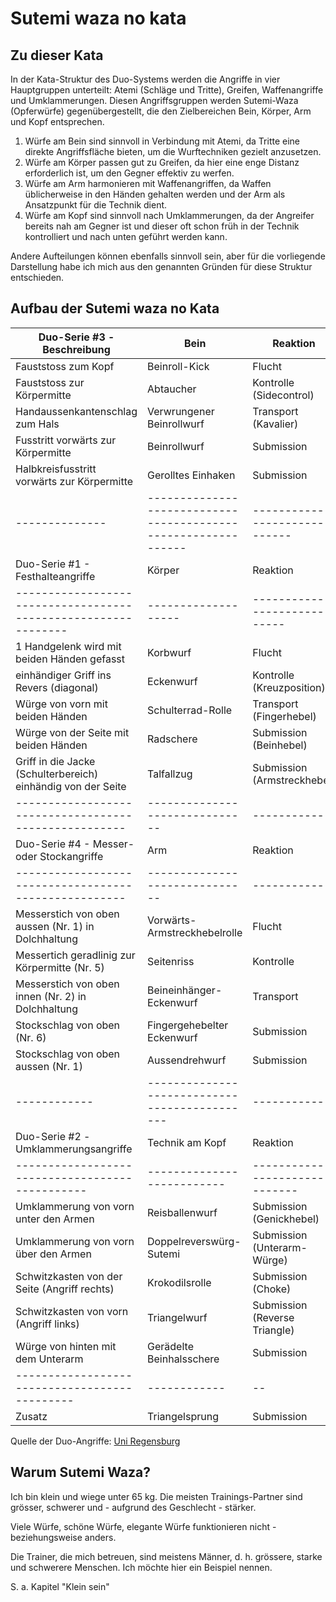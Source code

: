 # Sutemi waza no kata

## Zu dieser Kata

In der Kata-Struktur des Duo-Systems werden die Angriffe in vier Hauptgruppen unterteilt: Atemi (Schläge und Tritte), Greifen, Waffenangriffe und Umklammerungen. Diesen Angriffsgruppen werden Sutemi-Waza (Opferwürfe) gegenübergestellt, die den Zielbereichen Bein, Körper, Arm und Kopf entsprechen.

1. Würfe am Bein sind sinnvoll in Verbindung mit Atemi, da Tritte eine direkte Angriffsfläche bieten, um die Wurftechniken gezielt anzusetzen.
2. Würfe am Körper passen gut zu Greifen, da hier eine enge Distanz erforderlich ist, um den Gegner effektiv zu werfen.
3. Würfe am Arm harmonieren mit Waffenangriffen, da Waffen üblicherweise in den Händen gehalten werden und der Arm als Ansatzpunkt für die Technik dient.
4. Würfe am Kopf sind sinnvoll nach Umklammerungen, da der Angreifer bereits nah am Gegner ist und dieser oft schon früh in der Technik kontrolliert und nach unten geführt werden kann.

Andere Aufteilungen können ebenfalls sinnvoll sein, aber für die vorliegende Darstellung habe ich mich aus den genannten Gründen für diese Struktur entschieden.

## Aufbau der Sutemi waza no Kata

| Duo-Serie #3 - Beschreibung                                    | Bein                                                           | Reaktion                        |
|----------------------------------------------------------------|----------------------------------------------------------------|---------------------------------|
| Fauststoss zum Kopf                                            | Beinroll-Kick                                                  | Flucht                          |
| Fauststoss zur Körpermitte                                     | Abtaucher                                                      | Kontrolle (Sidecontrol)         |
| Handaussenkantenschlag zum Hals                                | Verwrungener Beinrollwurf                                      | Transport (Kavalier)            |
| Fusstritt vorwärts zur Körpermitte                             | Beinrollwurf                                                   | Submission                      |
| Halbkreisfusstritt vorwärts zur Körpermitte                    | Gerolltes Einhaken                                             | Submission                      |
| --------------                                                 | -------------------------------------------------------------- | ------------------------------  |
| Duo-Serie #1 - Festhalteangriffe                               | Körper                                                         | Reaktion                        |
| -------------------------------------------------------------- | -------------------                                            | -----------------------------   |
| 1 Handgelenk wird mit beiden Händen gefasst                    | Korbwurf                                                       | Flucht                          |
| einhändiger Griff ins Revers (diagonal)                        | Eckenwurf                                                      | Kontrolle (Kreuzposition)       |
| Würge von vorn mit beiden Händen                               | Schulterrad-Rolle                                              | Transport (Fingerhebel)         |
| Würge von der Seite mit beiden Händen                          | Radschere                                                      | Submission (Beinhebel)          |
| Griff in die Jacke (Schulterbereich) einhändig von der Seite   | Talfallzug                                                     | Submission (Armstreckhebel)     |
| -----------------------------------------------------          | ------------------------------                                 | ------------                    |
| Duo-Serie #4 - Messer- oder Stockangriffe                      | Arm                                                            | Reaktion                        |
| -----------------------------------------------------          | ------------------------------                                 | ------------                    |
| Messerstich von oben aussen (Nr. 1) in Dolchhaltung            | Vorwärts-Armstreckhebelrolle                                   | Flucht                          |
| Messertich geradlinig zur Körpermitte (Nr. 5)                  | Seitenriss                                                     | Kontrolle                       |
| Messerstich von oben innen (Nr. 2) in Dolchhaltung             | Beineinhänger-Eckenwurf                                        | Transport                       |
| Stockschlag  von oben (Nr. 6)                                  | Fingergehebelter Eckenwurf                                     | Submission                      |
| Stockschlag von oben aussen (Nr. 1)                            | Aussendrehwurf                                                 | Submission                      |
| ------------                                                   | ---------------------------------------------                  | ------------                    |
| Duo-Serie #2 -Umklammerungsangriffe                            | Technik am Kopf                                                | Reaktion                        |
| -----------------------------------------------                | --------------------------                                     | ------------------------------- |
| Umklammerung von vorn unter den Armen                          | Reisballenwurf                                                 | Submission (Genickhebel)        |
| Umklammerung von vorn über den Armen                           | Doppelreverswürg-Sutemi                                        | Submission (Unterarm-Würge)     |
| Schwitzkasten von der Seite (Angriff rechts)                   | Krokodilsrolle                                                 | Submission (Choke)              |
| Schwitzkasten von vorn (Angriff links)                         | Triangelwurf                                                   | Submission (Reverse Triangle)   |
| Würge von hinten mit dem Unterarm                              | Gerädelte Beinhalsschere                                       | Submission                      |
| ---------------------------------------------                  | ------------                                                   | --                              |
| Zusatz                                                         | Triangelsprung                                                 | Submission                      |

Quelle der Duo-Angriffe: <a href="https://homepages.uni-regensburg.de/~fup08039/jujutsu/Duo.html">Uni Regensburg</a>

## Warum Sutemi Waza?

Ich bin klein und wiege unter 65 kg. Die meisten Trainings-Partner sind grösser, schwerer und - aufgrund des Geschlecht - stärker.

Viele Würfe, schöne Würfe, elegante Würfe funktionieren nicht -  beziehungsweise anders.

Die Trainer, die mich betreuen, sind meistens Männer, d. h. grössere, starke und schwerere Menschen. Ich möchte hier ein Beispiel nennen.

S. a. Kapitel "Klein sein"
